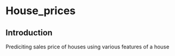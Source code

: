 # House_prices

## Introduction

Prediciting sales price of houses using various features of a house
